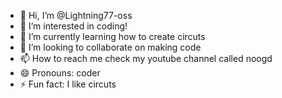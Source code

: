 - 👋 Hi, I’m @Lightning77-oss
- 👀 I’m interested in coding!
- 🌱 I’m currently learning how to create circuts
- 💞️ I’m looking to collaborate on making code
- 📫 How to reach me check my youtube channel called noogd
- 😄 Pronouns: coder
- ⚡ Fun fact: I like circuts

<!---
Lightning77-oss/Lightning77-oss is a ✨ special ✨ repository because its `README.md` (this file) appears on your GitHub profile.
You can click the Preview link to take a look at your changes.
--->
